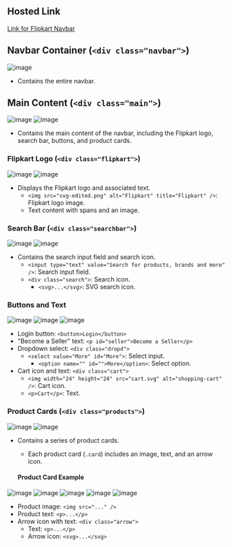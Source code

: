 ## Hosted Link
[Link for Flipkart Navbar](https://karan9927.github.io/CSS/Assignment%207%20-%20Flipkart%20Navbar/)
## Navbar Container (`<div class="navbar">`)
![image](https://github.com/Karan9927/CSS/assets/115612744/a30c85ff-6e70-4cef-a1af-47b9e6eb2517)

- Contains the entire navbar.

## Main Content (`<div class="main">`)
![image](https://github.com/Karan9927/CSS/assets/115612744/98289267-05ed-4caa-9624-556a333d0a7c)
![image](https://github.com/Karan9927/CSS/assets/115612744/b23d2dd6-7485-403f-b691-518dad13a338)

- Contains the main content of the navbar, including the Flipkart logo, search bar, buttons, and product cards.

### Flipkart Logo (`<div class="flipkart">`)
![image](https://github.com/Karan9927/CSS/assets/115612744/33ae1f2f-c4e8-4279-b83b-8948ffbfc877)
![image](https://github.com/Karan9927/CSS/assets/115612744/f6e8c084-a123-4f62-baa9-35c1b21cc406)
- Displays the Flipkart logo and associated text.
  - `<img src="svg-edited.png" alt="Flipkart" title="Flipkart" />`: Flipkart logo image.
  - Text content with spans and an image.

### Search Bar (`<div class="searchbar">`)
![image](https://github.com/Karan9927/CSS/assets/115612744/f0753562-e273-48b9-947a-04d212ec1577)
![image](https://github.com/Karan9927/CSS/assets/115612744/a7cd881a-7381-4ba8-b91e-ed769d68c2ad)
- Contains the search input field and search icon.
  - `<input type="text" value="Search for products, brands and more" />`: Search input field.
  - `<div class="search">`: Search icon.
    - `<svg>...</svg>`: SVG search icon.

### Buttons and Text
![image](https://github.com/Karan9927/CSS/assets/115612744/8f4e7700-b4da-4326-a13f-b477b56ccc5c)
![image](https://github.com/Karan9927/CSS/assets/115612744/c3d0175a-446d-44e6-ba8e-c0cc2dc43817)
![image](https://github.com/Karan9927/CSS/assets/115612744/2035951c-5485-4671-97d5-6c3daf203184)

- Login button: `<button>Login</button>`
- "Become a Seller" text: `<p id="seller">Become a Seller</p>`
- Dropdown select: `<div class="dropd">`
  - `<select value="More" id="More">`: Select input.
    - `<option name="" id="">More</option>`: Select option.
- Cart icon and text: `<div class="cart">`
  - `<img width="24" height="24" src="cart.svg" alt="shopping-cart" />`: Cart icon.
  - `<p>Cart</p>`: Text.

### Product Cards (`<div class="products">`)
![image](https://github.com/Karan9927/CSS/assets/115612744/bc7bbe29-b27e-4383-bc1c-4de7c0f22bb4)
![image](https://github.com/Karan9927/CSS/assets/115612744/c45bc56b-9b2c-4e61-b342-d5e340dd70ec)

- Contains a series of product cards.
  - Each product card (`.card`) includes an image, text, and an arrow icon.

  #### Product Card Example
![image](https://github.com/Karan9927/CSS/assets/115612744/2d4cf8d3-8f25-4a7f-8ce1-3fc0eedab633)
![image](https://github.com/Karan9927/CSS/assets/115612744/f352a222-9590-4bd7-afb4-d3d2a812308f)
![image](https://github.com/Karan9927/CSS/assets/115612744/4756a106-4e02-4dfe-b972-c8634c9102a3)
![image](https://github.com/Karan9927/CSS/assets/115612744/1a13be33-d693-448e-9e7d-12b72362a5ff)
![image](https://github.com/Karan9927/CSS/assets/115612744/39c131c9-9057-4c7e-ae83-5c53a83042e3)

  - Product image: `<img src="..." />`
  - Product text: `<p>...</p>`
  - Arrow icon with text: `<div class="arrow">`
    - Text: `<p>...</p>`
    - Arrow icon: `<svg>...</svg>`
